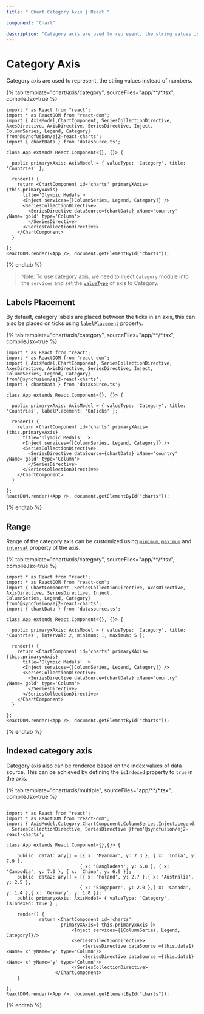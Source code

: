 ```yaml
---
title: " Chart Category Axis | React "

component: "Chart"

description: "Category axis are used to represent, the string values instead of numbers.It contains range, label placement customizations."
---
```


# Category Axis

Category axis are used to represent, the string values instead of numbers.

{% tab template="chart/axis/category", sourceFiles="app/**/*.tsx", compileJsx=true %}

```tsx
import * as React from "react";
import * as ReactDOM from "react-dom";
import { AxisModel,ChartComponent, SeriesCollectionDirective, AxesDirective, AxisDirective, SeriesDirective, Inject,
ColumnSeries, Legend, Category}
from'@syncfusion/ej2-react-charts';
import { chartData } from 'datasource.ts';

class App extends React.Component<{}, {}> {

  public primaryxAxis: AxisModel = { valueType: 'Category', title: 'Countries' };

  render() {
    return <ChartComponent id='charts' primaryXAxis={this.primaryxAxis}
      title='Olympic Medals'>
      <Inject services={[ColumnSeries, Legend, Category]} />
      <SeriesCollectionDirective>
        <SeriesDirective dataSource={chartData} xName='country' yName='gold' type='Column'>
        </SeriesDirective>
      </SeriesCollectionDirective>
    </ChartComponent>
  }

};
ReactDOM.render(<App />, document.getElementById("charts"));
```

{% endtab %}

>Note: To use category axis, we need to inject `Category` module into the `services` and
set the [`valueType`](../api/chart/axisModel/#valuetype) of axis to Category.

## Labels Placement

By default, category labels are placed between the ticks in an axis, this can also be placed on ticks
using [`labelPlacement`](../api/chart/axisModel/#labelplacement) property.

{% tab template="chart/axis/category", sourceFiles="app/**/*.tsx", compileJsx=true %}

```tsx
import * as React from "react";
import * as ReactDOM from "react-dom";
import { AxisModel,ChartComponent, SeriesCollectionDirective, AxesDirective, AxisDirective, SeriesDirective, Inject,
ColumnSeries, Legend, Category}
from'@syncfusion/ej2-react-charts';
import { chartData } from 'datasource.ts';

class App extends React.Component<{}, {}> {

  public primaryxAxis: AxisModel = { valueType: 'Category', title: 'Countries', labelPlacement: 'OnTicks' };

  render() {
    return <ChartComponent id='charts' primaryXAxis={this.primaryxAxis}
      title='Olympic Medals'  >
      <Inject services={[ColumnSeries, Legend, Category]} />
      <SeriesCollectionDirective>
        <SeriesDirective dataSource={chartData} xName='country' yName='gold' type='Column'>
        </SeriesDirective>
      </SeriesCollectionDirective>
    </ChartComponent>
  }

};
ReactDOM.render(<App />, document.getElementById("charts"));
```

{% endtab %}

## Range

Range of the category axis can be customized using [`minimum`](../api/chart/axisModel/#minimum),
[`maximum`](../api/chart/axisModel/#maximum) and [`interval`](../api/chart/axisModel/#interval) property of
the axis.

{% tab template="chart/axis/category", sourceFiles="app/**/*.tsx", compileJsx=true %}

```tsx
import * as React from "react";
import * as ReactDOM from "react-dom";
import { ChartComponent, SeriesCollectionDirective, AxesDirective, AxisDirective, SeriesDirective, Inject,
ColumnSeries, Legend, Category}
from'@syncfusion/ej2-react-charts';
import { chartData } from 'datasource.ts';

class App extends React.Component<{}, {}> {

  public primaryxAxis: AxisModel = { valueType: 'Category', title: 'Countries', interval: 2, minimum: 1, maximum: 5 };

  render() {
    return <ChartComponent id='charts' primaryXAxis={this.primaryxAxis}
      title='Olympic Medals'  >
      <Inject services={[ColumnSeries, Legend, Category]} />
      <SeriesCollectionDirective>
        <SeriesDirective dataSource={chartData} xName='country' yName='gold' type='Column'>
        </SeriesDirective>
      </SeriesCollectionDirective>
    </ChartComponent>
  }

};
ReactDOM.render(<App />, document.getElementById("charts"));
```

{% endtab %}

## Indexed category axis

Category axis also can be rendered based on the index values of data source. This can be achieved by defining
the `isIndexed` property to `true` in the axis.

{% tab template="chart/axis/multiple", sourceFiles="app/**/*.tsx", compileJsx=true %}

```tsx

import * as React from "react";
import * as ReactDOM from "react-dom";
import { AxisModel,Category,ChartComponent,ColumnSeries,Inject,Legend,
  SeriesCollectionDirective, SeriesDirective }from'@syncfusion/ej2-react-charts';

class App extends React.Component<{},{}> {

    public  data1: any[] = [{ x: 'Myanmar', y: 7.3 }, { x: 'India', y: 7.9 },
                           { x: 'Bangladesh', y: 6.8 }, { x: 'Cambodia', y: 7.0 }, { x: 'China', y: 6.9 }];
    public  data2: any[] = [{ x: 'Poland', y: 2.7 },{ x: 'Australia', y: 2.5 },
                           { x: 'Singapore', y: 2.0 },{ x: 'Canada', y: 1.4 },{ x: 'Germany', y: 1.8 }];
    public primaryxAxis: AxisModel= { valueType: 'Category',   isIndexed: true } ;

    render() {
            return <ChartComponent id='charts'
                    primaryXAxis={ this.primaryxAxis }>
                        <Inject services={[ColumnSeries, Legend, Category]}/>
                        <SeriesCollectionDirective>
                            <SeriesDirective dataSource ={this.data1}  xName='x' yName='y' type='Column'/>
                            <SeriesDirective dataSource ={this.data1}  xName='x' yName='y' type='Column'/>
                        </SeriesCollectionDirective>
                  </ChartComponent>
    }

};
ReactDOM.render(<App />, document.getElementById("charts"));
```

{% endtab %}